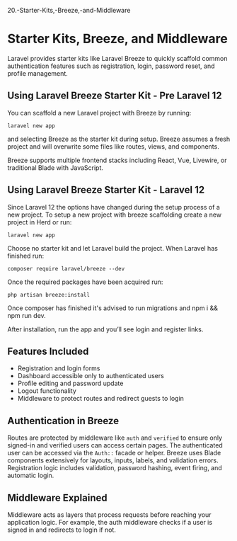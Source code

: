 20.-Starter-Kits,-Breeze,-and-Middleware
# Starter Kits, Breeze, and Middleware
Laravel provides starter kits like Laravel Breeze to quickly scaffold common authentication features such as registration, login, password reset, and profile management.

## Using Laravel Breeze Starter Kit - Pre Laravel 12
You can scaffold a new Laravel project with Breeze by running:

```
laravel new app
```

and selecting Breeze as the starter kit during setup. Breeze assumes a fresh project and will overwrite some files like routes, views, and components.

Breeze supports multiple frontend stacks including React, Vue, Livewire, or traditional Blade with JavaScript.

## Using Laravel Breeze Starter Kit - Laravel 12
Since Laravel 12 the options have changed during the setup process of a new project. To setup a new project with breeze scaffolding create a new project in Herd or run:
```
laravel new app
```

Choose no starter kit and let Laravel build the project. When Laravel has finished run:
```
composer require laravel/breeze --dev
```

Once the required packages have been acquired run:
```
php artisan breeze:install
```

Once composer has finished it's advised to run migrations and npm i && npm run dev.

After installation, run the app and you’ll see login and register links.

## Features Included
* Registration and login forms
* Dashboard accessible only to authenticated users
* Profile editing and password update
* Logout functionality
* Middleware to protect routes and redirect guests to login

## Authentication in Breeze
Routes are protected by middleware like `auth` and `verified` to ensure only signed-in and verified users can access certain pages.
The authenticated user can be accessed via the `Auth::` facade or helper.
Breeze uses Blade components extensively for layouts, inputs, labels, and validation errors.
Registration logic includes validation, password hashing, event firing, and automatic login.

## Middleware Explained
Middleware acts as layers that process requests before reaching your application logic. For example, the auth middleware checks if a user is signed in and redirects to login if not.